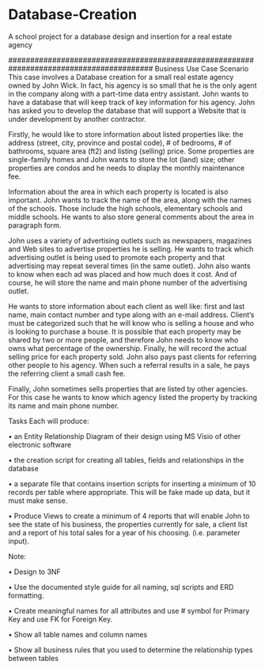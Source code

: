 # Database-Creation

A school project for a database design and insertion for a real estate agency

#########################################################################################
Business Use Case Scenario
This case involves a Database creation for a small real estate agency owned by John Wick. In fact, his agency is so small that he is the only agent in the company along with a part-time data entry assistant.  John wants to have a database that will keep track of key information for his agency.  John has asked you to develop the database that will support a Website that is under development by another contractor.

Firstly, he would like to store information about listed properties like: the address (street, city, province and postal code), # of bedrooms, # of bathrooms, square area (ft2) and listing (selling) price. Some properties are single-family homes and John wants to store the lot (land) size; other properties are condos and he needs to display the monthly maintenance fee.

Information about the area in which each property is located is also important. John wants to track the name of the area, along with the names of the schools. Those include the high schools, elementary schools and middle schools. He wants to also store general comments about the area in paragraph form.

John uses a variety of advertising outlets such as newspapers, magazines and Web sites to advertise properties he is selling. He wants to track which advertising outlet is being used to promote each property and that advertising may repeat several times (in the same outlet).  John also wants to know when each ad was placed and how much does it cost. And of course, he will store the name and main phone number of the advertising outlet.

He wants to store information about each client as well like: first and last name, main contact number and type along with an e-mail address. Client’s must be categorized such that he will know who is selling a house and who is looking to purchase a house.  It is possible that each property may be shared by two or more people, and therefore John needs to know who owns what percentage of the ownership. Finally, he will record the actual selling price for each property sold.  John also pays past clients for referring other people to his agency. When such a referral results in a sale, he pays the referring client a small cash fee.

Finally, John sometimes sells properties that are listed by other agencies. For this case he wants to know which agency listed the property by tracking its name and main phone number.

Tasks
Each will produce:

•	an Entity Relationship Diagram of their design using MS Visio of other electronic software

•	the creation script for creating all tables, fields and relationships in the database

•	a separate file that contains insertion scripts for inserting a minimum of 10 records per table where appropriate.  This will be fake made up data, but it must make sense.

•	Produce Views to create a minimum of 4 reports that will enable John to see the state of his business, the properties currently for sale, a client list and a report of his total sales for a year of his choosing. (i.e. parameter input).

Note:

•	Design to 3NF

•	Use the documented style guide for all naming, sql scripts and ERD formatting.

•	Create meaningful names for all attributes and use # symbol for Primary Key and use FK for Foreign Key.

•	Show all table names and column names

•	Show all business rules that you used to determine the relationship types between tables
